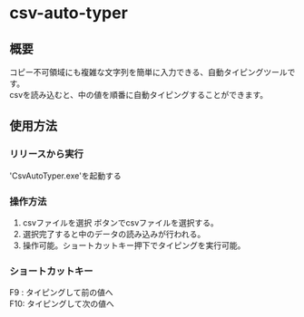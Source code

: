 # csv-auto-typer

## 概要
コピー不可領域にも複雑な文字列を簡単に入力できる、自動タイピングツールです。</br>
csvを読み込むと、中の値を順番に自動タイピングすることができます。

## 使用方法
### リリースから実行
'CsvAutoTyper.exe'を起動する

### 操作方法
1. csvファイルを選択 ボタンでcsvファイルを選択する。
2. 選択完了すると中のデータの読み込みが行われる。
3. 操作可能。ショートカットキー押下でタイピングを実行可能。

### ショートカットキー
F9 : タイピングして前の値へ</br>
F10: タイピングして次の値へ
